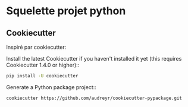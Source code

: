 # Squelette projet python

## Cookiecutter

Inspiré par cookiecutter:

Install the latest Cookiecutter if you haven't installed it yet (this requires
Cookiecutter 1.4.0 or higher)::


```bash 
pip install -U cookiecutter
```

Generate a Python package project::

```bash
cookiecutter https://github.com/audreyr/cookiecutter-pypackage.git
```

